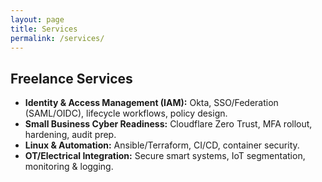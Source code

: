 ```yaml
---
layout: page
title: Services
permalink: /services/
---
```


## Freelance Services

- **Identity & Access Management (IAM):** Okta, SSO/Federation (SAML/OIDC), lifecycle workflows, policy design.
- **Small Business Cyber Readiness:** Cloudflare Zero Trust, MFA rollout, hardening, audit prep.
- **Linux & Automation:** Ansible/Terraform, CI/CD, container security.
- **OT/Electrical Integration:** Secure smart systems, IoT segmentation, monitoring & logging.
